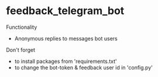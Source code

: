 # feedback_telegram_bot
 Functionality
 - Anonymous replies to messages bot users

Don't forget 
 - to install packages from 'requirements.txt'
 - to change the bot-token & feedback user id in 'config.py'  
